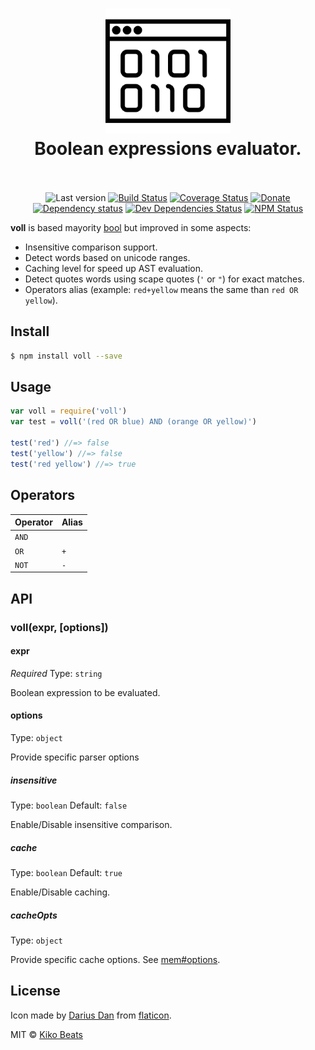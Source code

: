 <h1 align="center">
  <img src="logo.png" alt="voll" width="200">
  <br>
  Boolean expressions evaluator.
  <br>
  <br>
</h1>

<p align="center">
  <img src="https://img.shields.io/github/tag/Kikobeats/voll.svg?style=flat-square" alt="Last version"> <a href="https://travis-ci.org/Kikobeats/voll"><img src="http://img.shields.io/travis/Kikobeats/voll/master.svg?style=flat-square" alt="Build Status"></a> <a href="https://coveralls.io/github/Kikobeats/voll"><img src="https://img.shields.io/coveralls/Kikobeats/voll.svg?style=flat-square" alt="Coverage Status"></a> <a href="https://paypal.me/kikobeats"><img src="https://img.shields.io/badge/donate-paypal-blue.svg?style=flat-square" alt="Donate"></a><br><a href="https://david-dm.org/Kikobeats/voll"><img src="http://img.shields.io/david/Kikobeats/voll.svg?style=flat-square" alt="Dependency status"></a> <a href="https://david-dm.org/Kikobeats/voll#info=devDependencies"><img src="http://img.shields.io/david/dev/Kikobeats/voll.svg?style=flat-square" alt="Dev Dependencies Status"></a> <a href="https://www.npmjs.org/package/voll"><img src="http://img.shields.io/npm/dm/voll.svg?style=flat-square" alt="NPM Status"></a>
</p>

**voll** is based mayority [bool](https://www.npmjs.com/package/bool) but improved in some aspects:

- Insensitive comparison support.
- Detect words based on unicode ranges.
- Caching level for speed up AST evaluation.
- Detect quotes words using scape quotes (`'` or `"`) for exact matches.
- Operators alias (example: `red+yellow` means the same than `red OR yellow`).

## Install

```bash
$ npm install voll --save
```

## Usage

```js
var voll = require('voll')
var test = voll('(red OR blue) AND (orange OR yellow)')

test('red') //=> false
test('yellow') //=> false
test('red yellow') //=> true
```

## Operators

| Operator | Alias       |
|----------|-------------|
| `AND`    |             |
| `OR`     | `+`         |
| `NOT`    | `-`         |

## API

### voll(expr, [options])

#### expr

*Required*
Type: `string`

Boolean expression to be evaluated.

#### options
Type: `object`

Provide specific parser options

##### insensitive

Type: `boolean`
Default: `false`

Enable/Disable insensitive comparison.

##### cache

Type: `boolean`
Default: `true`

Enable/Disable caching.

##### cacheOpts

Type: `object`

Provide specific cache options. See [mem#options](https://github.com/sindresorhus/mem#options).

## License

Icon made by [Darius Dan](http://www.flaticon.com/free-icon/browser_173659) from [flaticon](http://www.flaticon.com/).

MIT © [Kiko Beats](https://github.com/Kikobeats)
